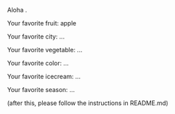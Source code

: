 

Aloha .



Your favorite fruit: apple

Your favorite city: ...

Your favorite vegetable: ...

Your favorite color: ...

Your favorite icecream: ...

Your favorite season: ...


(after this, please follow the instructions in README.md)


